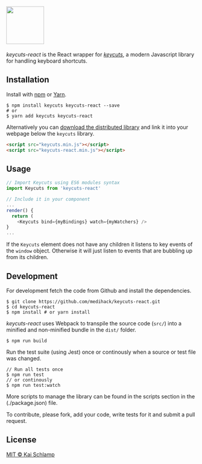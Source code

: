 # <img src="https://cdn.rawgit.com/medihack/keycuts-react/master/src/keycuts-react_logo_full.svg" height="100"></img>

_keycuts-react_ is the React wrapper for [_keycuts_](https://github.com/medihack/keycuts), a modern Javascript library for handling keyboard shortcuts.

## Installation

Install with [npm](https://www.npmjs.com/) or [Yarn](https://yarnpkg.com).

```shell
$ npm install keycuts keycuts-react --save
# or
$ yarn add keycuts keycuts-react
```

Alternatively you can [download the distributed library](https://unpkg.com/keycuts-react/dist/keycuts-react.min.js) and link it into your webpage below the `keycuts` library.

```html
<script src="keycuts.min.js"></script>
<script src="keycuts-react.min.js"></script>
```

## Usage

```js
// Import Keycuts using ES6 modules syntax
import Keycuts from 'keycuts-react'

// Include it in your component
...
render() {
  return (
    <Keycuts bind={myBindings} watch={myWatchers} />
}
...
```

If the `Keycuts` element does not have any children it listens to key events of the `window` object. Otherwise it will just listen to events that are bubbling up from its children.

## Development

For development fetch the code from Github and install the dependencies.

```shell
$ git clone https://github.com/medihack/keycuts-react.git
$ cd keycuts-react
$ npm install # or yarn install
```

_keycuts-react_ uses Webpack to transpile the source code (`src/`) into a minified and non-minified bundle in the `dist/` folder.

```shell
$ npm run build
```

Run the test suite (using Jest) once or continously when a source or test file was changed.

```shell
// Run all tests once
$ npm run test
// or continously
$ npm run test:watch
```

More scripts to manage the library can be found in the scripts section in the (./package.json) file.

To contribute, please fork, add your code, write tests for it and submit a pull request.

## License

[MIT © Kai Schlamp](./LICENSE)
